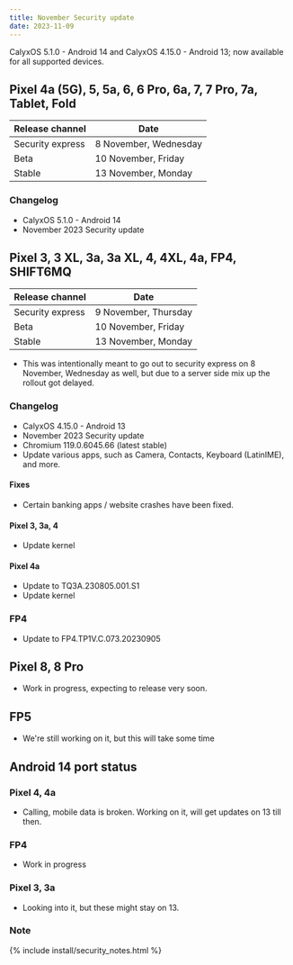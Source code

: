 ```yaml
---
title: November Security update
date: 2023-11-09
---
```


CalyxOS 5.1.0 - Android 14 and CalyxOS 4.15.0 - Android 13; now available for all supported devices.

## Pixel 4a (5G), 5, 5a, 6, 6 Pro, 6a, 7, 7 Pro, 7a, Tablet, Fold

| Release channel  | Date   |
| ---------------- | ------ |
| Security express | 8 November, Wednesday |
| Beta | 10 November, Friday |
| Stable | 13 November, Monday |

### Changelog
* CalyxOS 5.1.0 - Android 14
* November 2023 Security update

## Pixel 3, 3 XL, 3a, 3a XL, 4, 4XL, 4a, FP4, SHIFT6MQ

| Release channel  | Date   |
| ---------------- | ------ |
| Security express | 9 November, Thursday |
| Beta | 10 November, Friday |
| Stable | 13 November, Monday |

* This was intentionally meant to go out to security express on 8 November, Wednesday as well, but due to a server side mix up the rollout got delayed.

### Changelog
* CalyxOS 4.15.0 - Android 13
* November 2023 Security update
* Chromium 119.0.6045.66 (latest stable)
* Update various apps, such as Camera, Contacts, Keyboard (LatinIME), and more.

#### Fixes
* Certain banking apps / website crashes have been fixed.

#### Pixel 3, 3a, 4
* Update kernel

#### Pixel 4a
* Update to TQ3A.230805.001.S1
* Update kernel

### FP4
* Update to FP4.TP1V.C.073.20230905


## Pixel 8, 8 Pro
* Work in progress, expecting to release very soon.

## FP5
* We're still working on it, but this will take some time

## Android 14 port status
### Pixel 4, 4a
* Calling, mobile data is broken. Working on it, will get updates on 13 till then.

### FP4
* Work in progress

### Pixel 3, 3a
* Looking into it, but these might stay on 13.

### Note

{% include install/security_notes.html %}
